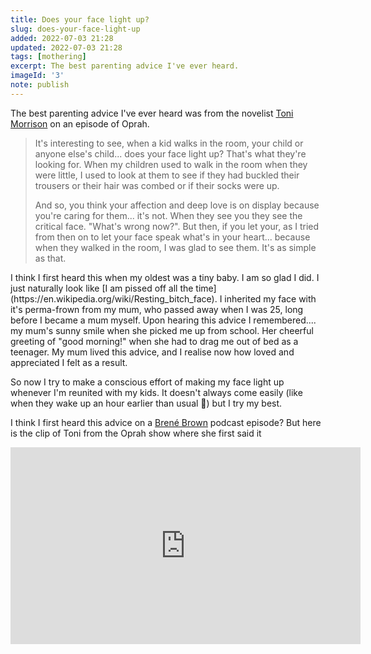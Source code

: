 ```yaml
---
title: Does your face light up?
slug: does-your-face-light-up
added: 2022-07-03 21:28
updated: 2022-07-03 21:28
tags: [mothering]
excerpt: The best parenting advice I've ever heard.
imageId: '3'
note: publish
---
```


The best parenting advice I've ever heard was from the novelist [Toni Morrison](https://en.wikipedia.org/wiki/Toni_Morrison) on an episode of Oprah.
<blockquote>

<p>It's interesting to see, when a kid walks in the room, your child or anyone else's child... does your face light up? That's what they're looking for. When my children used to walk in the room when they were little, I used to look at them to see if they had buckled their trousers or their hair was combed or if their socks were up.</p>

<p>And so, you think your affection and deep love is on display because you're caring for them... it's not. When they see you they see the critical face. "What's wrong now?". But then, if you let your, as I tried from then on to let your face speak what's in your heart... because when they walked in the room, I was glad to see them. It's as simple as that.</p>

</blockquote>
I think I first heard this when my oldest was a tiny baby. I am so glad I did. I just naturally look like [I am pissed off all the time](https://en.wikipedia.org/wiki/Resting_bitch_face). I inherited my face with it's perma-frown from my mum, who passed away when I was 25, long before I became a mum myself. Upon hearing this advice I remembered.... my mum's sunny smile when she picked me up from school. Her cheerful greeting of "good morning!" when she had to drag me out of bed as a teenager. My mum lived this advice, and I realise now how loved and appreciated I felt as a result.

So now I try to make a conscious effort of making my face light up whenever I'm reunited with my kids. It doesn't always come easily (like when they wake up an hour earlier than usual 🫠) but I try my best.

I think I first heard this advice on a [Brené Brown](https://brenebrown.com/) podcast episode? But here is the clip of Toni from the Oprah show where she first said it  

<iframe width="560" height="315" src="https://www.youtube.com/embed/9Jw0Fu8nhOc" title="YouTube video player" frameborder="0" allow="accelerometer; autoplay; clipboard-write; encrypted-media; gyroscope; picture-in-picture" allowfullscreen></iframe>